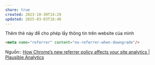 ```yaml
---
share: true
created: 2023-10-30T14:29
updated: 2025-03-03T18:48
---
```

Thêm thẻ này để cho phép lấy thông tin trên website của mình
```html
<meta name="referrer" content="no-referrer-when-downgrade"/>
```
Nguồn:: [How Chrome’s new referrer policy affects your site analytics | Plausible Analytics](https://plausible.io/blog/referrer-policy)